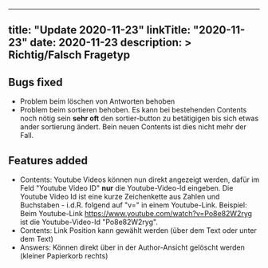 
---
title: "Update 2020-11-23"
linkTitle: "2020-11-23"
date: 2020-11-23
description: >
  Richtig/Falsch Fragetyp
---

## Bugs fixed

- Problem beim löschen von Antworten behoben
- Problem beim sortieren behoben. Es kann bei bestehenden Contents noch nötig sein **sehr  oft** den sortier-button zu betätigigen bis sich etwas ander sortierung ändert. Bein neuen Contents ist dies nicht mehr der Fall.

## Features added

- Contents: Youtube Videos können nun direkt angezeigt werden, dafür im Feld "Youtube Video ID" **nur** die Youtube-Video-Id eingeben. Die Youtube Video Id ist eine kurze Zeichenkette aus Zahlen und Buchstaben - i.d.R. folgend auf "v=" in einem Youtube-Link. Beispiel: Beim Youtube-Link https://www.youtube.com/watch?v=Po8e82W2ryg ist die Youtube-Video-Id "Po8e82W2ryg".
- Contents: Link Position kann gewählt werden (über dem Text oder unter dem Text)
- Answers: Können direkt über in der Author-Ansicht gelöscht werden (kleiner Papierkorb rechts)